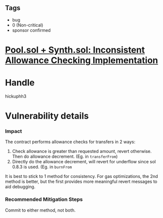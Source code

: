 ## Tags

- bug
- 0 (Non-critical)
- sponsor confirmed

# [Pool.sol + Synth.sol: Inconsistent Allowance Checking Implementation](https://github.com/code-423n4/2021-07-spartan-findings/issues/55) 

# Handle

hickuphh3


# Vulnerability details

### Impact

The contract performs allowance checks for transfers in 2 ways:

1. Check allowance is greater than requested amount, revert otherwise. Then do allowance decrement. (Eg. in `transferFrom`)
2. Directly do the allowance decrement, will revert for underflow since sol 0.8.3 is used. (Eg. in `burnFrom`

It is best to stick to 1 method for consistency. For gas optimizations, the 2nd method is better, but the first provides more meaningful revert messages to aid debugging.

### Recommended Mitigation Steps

Commit to either method, not both.

